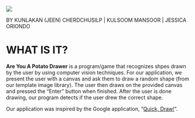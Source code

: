 ![](http://i248.photobucket.com/albums/gg185/shokorakis/GitHub/Are%20You%20A%20Potato%20Drawer/Capture.jpg)

BY KUNLAKAN (JEEN) CHERDCHUSILP | KULSOOM MANSOOR | JESSICA ORIONDO

# WHAT IS IT?
**Are You A Potato Drawer** is a program/game that recognizes shpes drawn by the user by using computer vision techniques. For our application, we present the user with a canvas and ask them to draw a random shape (from our template image library). The user then draws on the provided canvas and pressed the “Enter” button when finished. After the user is done drawing, our program detects if the user drew the correct shape. 

Our application was inspired by the Google application, “[Quick, Draw!](https://quickdraw.withgoogle.com/)”.
